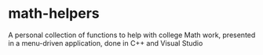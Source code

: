 # math-helpers
A personal collection of functions to help with college Math work, presented in a menu-driven application, done in C++ and Visual Studio
